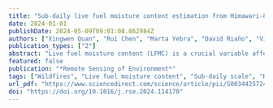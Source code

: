 ```yaml
---
title: "Sub-daily live fuel moisture content estimation from Himawari-8 data"
date: 2024-01-01
publishDate: 2024-05-09T09:01:08.862984Z
authors: ["Xingwen Quan", "Rui Chen", "Marta Yebra", "David Riaño", "Víctor Resco de Dios", "Xing Li", "Binbin He", "Rachael H. Nolan", "Anne Griebel", "Matthias M. Boer", "Yuanqi Sun"]
publication_types: ["2"]
abstract: "Live fuel moisture content (LFMC) is a crucial variable affecting fire ignition and spread. Satellite remote sensing has been effective in estimating LFMC over large spatial scales, but continuous sub-daily (e.g., every 10 mins to hourly during daylight) LFMC monitoring from space is yet to be accomplished. Using the geostationary satellite Himawari-8 temporally dense observations every 10 mins, this study designed a generalized reduced gradient (GRG) numerical optimization method coupled with PROSAILH_5B radiative transfer model (RTM) to track the sub-daily LFMC dynamics. This method simultaneously accounted for the changing sun-target-sensor geometry bi-directional reflectance distribution function (BRDF) effect on Himawari-8 AHI reflectance. LFMC field measurements from Australia and China validated the LFMC estimation from Himawari-8 AHI. In addition, they were also compared to estimates from two broadly used polar-orbiting satellites, the Landsat-8 OLI and Terra+Aqua MODIS. At the sub-daily scale, the LFMC estimated using the GRG method from Himawari-8 AHI yielded reasonable accuracy (R2 = 0.61, rRMSE = 20.78%). When averaged to a daily scale, the accuracy of LFMC estimation based on the Himawari-8 AHI was lower (R2: 0.60–0.61, rRMSE = 25.38%–26.58%) than that based on the Landsat-8 OLI (R2: 0.68–0.79, rRMSE = 18.11%–25.89%) and Terra+Aqua MODIS (R2: 0.63–0.76, rRMSE = 19.73%–25.84%). However, after removing some heterogeneous measurements, the difference in the accuracy of LFMC estimates among these three data sources got smaller and improved (R2: 0.72–0.82, rRMSE = 17.96%–23.84%). Furthermore, the method proved its feasibility and applicability to identify fire danger conditions through two wildfire case studies: one in Queensland (Australia, 2019) and another in Xichang (China, 2020). These studies showed that the wildfires started when the Himawari-8 AHI-based sub-daily LFMC reached its daily minimum. Therefore, this study serves as a foundational step toward estimating sub-daily LFMC dynamics, an important yet overlooked factor in assessing sub-daily fire danger and behavior."
featured: false
publication: "*Remote Sensing of Environment*"
tags: ["Wildfires", "Live fuel moisture content", "Sub-daily scale", "Himawari-8", "Geostationary satellite", "Numerical optimization", "Radiative transfer model"]
url_pdf: "https://www.sciencedirect.com/science/article/pii/S0034425724001810"
doi: "https://doi.org/10.1016/j.rse.2024.114170"
---
```


